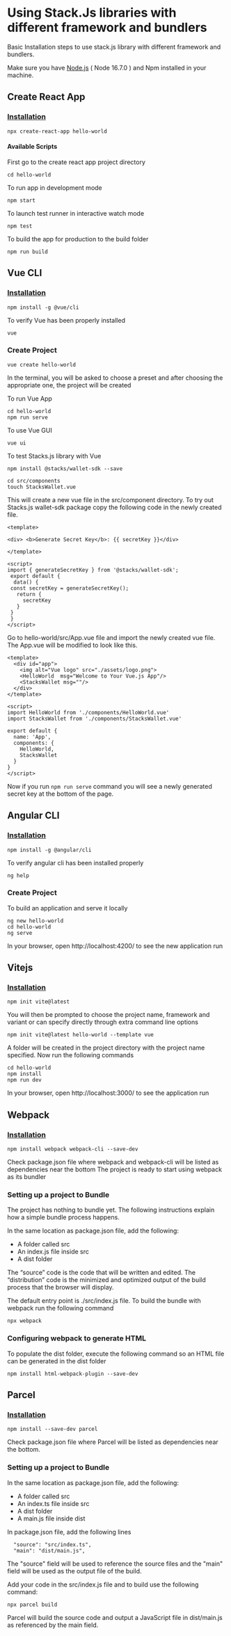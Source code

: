 # Using Stack.Js libraries with different framework and bundlers

Basic Installation steps to use stack.js library with different framework and bundlers.

Make sure you have [Node.js](https://nodejs.org/en/) ( Node 16.7.0 ) and Npm installed in your machine.

## Create React App
### [Installation](https://create-react-app.dev/docs/getting-started/)
```
npx create-react-app hello-world
```

#### Available Scripts
First go to the create react app project directory
```
cd hello-world
```
To run app in development mode
```
npm start 
```
To launch test runner in interactive watch mode 
```
npm test
```
To build the app for production to the build folder
```
npm run build
```

## Vue CLI
### [Installation](https://cli.vuejs.org/guide/installation.html)

```
npm install -g @vue/cli
```
To verify Vue has been properly installed
```
vue 
```
### Create Project 
```
vue create hello-world
```
In the terminal, you will be asked to choose a preset and after choosing the appropriate one, the project will be created

To run Vue App
```
cd hello-world
npm run serve
```
To use Vue GUI
```
vue ui
```
To test Stacks.js library with Vue
```
npm install @stacks/wallet-sdk --save
```
 ```
 cd src/components
 touch StacksWallet.vue
 ```
 This will create a new vue file in the src/component directory. To try out Stacks.js wallet-sdk package copy the following code in the newly created file.
 ```
 <template>

<div> <b>Generate Secret Key</b>: {{ secretKey }}</div>

</template>

<script>
 import { generateSecretKey } from '@stacks/wallet-sdk';
  export default {
   data() {
  const secretKey = generateSecretKey();
    return {
      secretKey
    }
  }
  }
</script>
```
Go to hello-world/src/App.vue file and import the newly created vue file. The App.vue will be modified to look like this.
```
<template>
  <div id="app">
    <img alt="Vue logo" src="./assets/logo.png">
    <HelloWorld  msg="Welcome to Your Vue.js App"/>
    <StacksWallet msg=""/>
  </div>
</template>

<script>
import HelloWorld from './components/HelloWorld.vue'
import StacksWallet from './components/StacksWallet.vue'

export default {
  name: 'App',
  components: {
    HelloWorld,
    StacksWallet
  }
}
</script>
```
Now if you run ```npm run serve``` command you will see a newly generated secret key at the bottom of the page.

## Angular CLI
### [Installation](https://angular.io/cli)
```
npm install -g @angular/cli
```
To verify angular cli has been installed properly
```
ng help
```
### Create Project 
To build an application and serve it locally
```
ng new hello-world
cd hello-world
ng serve
```
In your browser, open http://localhost:4200/ to see the new application run


## Vitejs
### [Installation](https://vitejs.dev/guide/#scaffolding-your-first-vite-project)
```
npm init vite@latest
```
You will then be prompted to choose the project name, framework and variant or can specify directly through extra command line options
```
npm init vite@latest hello-world --template vue
```
A folder will be created in the project directory with the project name specified. Now run the following commands 
```
cd hello-world
npm install 
npm run dev 
```
In your browser, open http://localhost:3000/ to see the application run

## Webpack
### [Installation](https://webpack.js.org/guides/getting-started/)
```
npm install webpack webpack-cli --save-dev
```
Check package.json file where webpack and webpack-cli will be listed as dependencies near the bottom
The project is ready to start using webpack as its bundler

### Setting up a project to Bundle 
The project has nothing to bundle yet. The following instructions explain how a simple bundle process happens.

In the same location as package.json file, add the following:

* A folder called src
* An index.js file inside src
* A dist folder

The “source” code is the code that will be written and edited. The “distribution” code is the minimized and optimized output of the build process that the browser will display.

The default entry point is ./src/index.js file. To build the bundle with webpack run the following command
```
npx webpack
```
### Configuring webpack to generate HTML
To populate the dist folder, execute the following command so an HTML file can be generated in the dist folder
```
npm install html-webpack-plugin --save-dev
```

## Parcel
### [Installation](https://parceljs.org/getting-started/webapp/)
```
npm install --save-dev parcel
```
Check package.json file where Parcel will be listed as dependencies near the bottom.

### Setting up a project to Bundle 
In the same location as package.json file, add the following:

* A folder called src
* An index.ts file inside src
* A dist folder
* A main.js file inside dist

In package.json file, add the following lines 
```
  "source": "src/index.ts",
  "main": "dist/main.js",
```
The "source" field will be used to reference the source files and the "main" field will be used as the output file of the build.

Add your code in the src/index.js file and to build use the following command:
```
npx parcel build
```
Parcel will build the source code and output a JavaScript file in dist/main.js as referenced by the main field.
